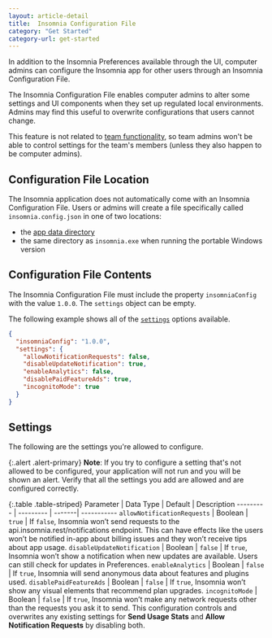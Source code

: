 ```yaml
---
layout: article-detail
title:  Insomnia Configuration File
category: "Get Started"
category-url: get-started
---
```


In addition to the Insomnia Preferences available through the UI, computer admins can configure the Insomnia app for other users through an Insomnia Configuration File.

The Insomnia Configuration File enables computer admins to alter some settings and UI components when they set up regulated local environments. Admins may find this useful to overwrite configurations that users cannot change.

This feature is not related to [team functionality](/insomnia/team-collaboration), so team admins won't be able to control settings for the team's members (unless they also happen to be computer admins).

## Configuration File Location

The Insomnia application does not automatically come with an Insomnia Configuration File. Users or admins will create a file specifically called `insomnia.config.json` in one of two locations:
- the [app data directory](/insomnia/application-data)
- the same directory as `insomnia.exe` when running the portable Windows version

## Configuration File Contents

The Insomnia Configuration File must include the property `insomniaConfig` with the value `1.0.0`. The `settings` object can be empty.

The following example shows all of the [`settings`](/insomnia/insomnia-config-file/#settings) options available.

```json
{
  "insomniaConfig": "1.0.0",
  "settings": {
    "allowNotificationRequests": false,
    "disableUpdateNotification": true,
    "enableAnalytics": false,
    "disablePaidFeatureAds": true,
    "incognitoMode": true
  }
}
```

## Settings

The following are the settings you're allowed to configure.

{:.alert .alert-primary}
**Note**: If you try to configure a setting that's not allowed to be configured, your application will not run and you will be shown an alert. Verify that all the settings you add are allowed and are configured correctly.

{:.table .table-striped}
Parameter | Data Type | Default | Description
--------- | --------- | -------| -----------
`allowNotificationRequests` | Boolean | `true` | If `false`, Insomnia won’t send requests to the api.insomnia.rest/notifications endpoint. This can have effects like the users won’t be notified in-app about billing issues and they won’t receive tips about app usage.
`disableUpdateNotification` | Boolean | `false` | If `true`, Insomnia won’t show a notification when new updates are available. Users can still check for updates in Preferences.
`enableAnalytics` | Boolean | `false` | If `true`, Insomnia will send anonymous data about features and plugins used.
`disablePaidFeatureAds` | Boolean | `false` | If `true`, Insomnia won’t show any visual elements that recommend plan upgrades.
`incognitoMode` | Boolean | `false` | If `true`, Insomnia won’t make any network requests other than the requests you ask it to send. This configuration controls and overwrites any existing settings for  **Send Usage Stats** and **Allow Notification Requests** by disabling both.
